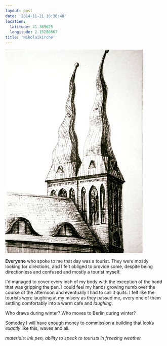 ```yaml
---
layout: post
date: '2014-11-21 16:36:40'
location:
  latitude: 41.369625
  longitude: 2.15286667
title: 'Nikolaikirche'
---
```


<img src="/art/all/berlin-nikolaikirche.jpg">

<b>Everyone</b> who spoke to me that day was a tourist. They were mostly looking for
directions, and I felt obliged to provide some, despite being directionless and
confused and mostly a tourist myself.

I'd managed to cover every inch of my body with the exception of the hand that was gripping
 the pen. I could feel my hands growing numb over the course of the afternoon and eventually
 I had to call it quits. I felt like the tourists were laughing at my misery as they passed me,
 every one of them settling comfortably into a warm cafe and <i>laughing</i>.

Who draws during winter? Who moves to Berlin during winter?

Someday I will have enough money to commission a building that looks <i>exactly</i>
like this, waves and all.

<i>materials: ink pen, ability to speak to tourists in freezing weather</i>
